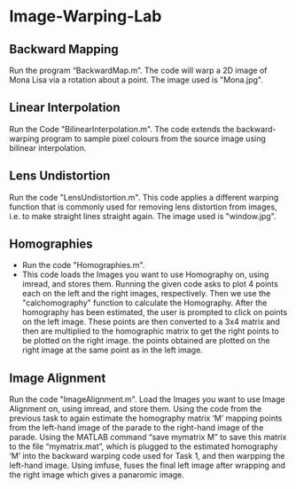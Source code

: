 # Image-Warping-Lab

## Backward Mapping
Run the program “BackwardMap.m”. The code will warp a 2D image of Mona Lisa via a rotation about a point. The image used is "Mona.jpg".

## Linear Interpolation
Run the Code "BilinearInterpolation.m". The code extends the backward-warping program to sample pixel colours from the source image using bilinear interpolation.

## Lens Undistortion
Run the code "LensUndistortion.m". This code applies a different warping function that is commonly used for removing lens distortion from images, i.e. to make straight lines straight again. The image used is "window.jpg".

## Homographies
- Run the code "Homographies.m". 
- This code loads the Images you want to use Homography on, using imread, and stores them. Running the given code asks to plot 4 points each on the left and the right images, respectively. Then we use the "calchomography" function to calculate the Homography. After the homography has been estimated, the user is prompted to click on points on the left image. These points are then converted to a 3x4 matrix and then are multiplied to the homographic matrix to get the right points to be plotted on the right image. the points obtained are plotted on the right image at the same point as in the left image.


## Image Alignment
Run the code "ImageAlignment.m". Load the Images you want to use Image Alignment on, using imread, and store them.
Using the code from the previous task to again estimate the homography matrix ‘M’ mapping
points from the left-hand image of the parade to the right-hand image of the parade. Using the
MATLAB command “save mymatrix M” to save this matrix to the file “mymatrix.mat”, which is 
plugged to the estimated homography ‘M’ into the backward warping code used for Task 1, and then warpping the
left-hand image. Using imfuse, fuses the final left image after wrapping and the right image which gives a panaromic image.
